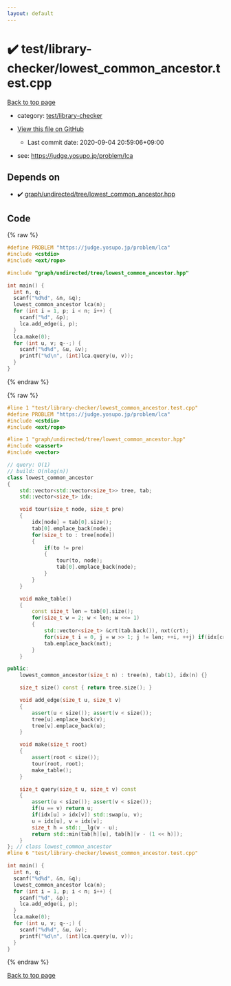 ```yaml
---
layout: default
---
```


<!-- mathjax config similar to math.stackexchange -->
<script type="text/javascript" async
  src="https://cdnjs.cloudflare.com/ajax/libs/mathjax/2.7.5/MathJax.js?config=TeX-MML-AM_CHTML">
</script>
<script type="text/x-mathjax-config">
  MathJax.Hub.Config({
    TeX: { equationNumbers: { autoNumber: "AMS" }},
    tex2jax: {
      inlineMath: [ ['$','$'] ],
      processEscapes: true
    },
    "HTML-CSS": { matchFontHeight: false },
    displayAlign: "left",
    displayIndent: "2em"
  });
</script>

<script type="text/javascript" src="https://cdnjs.cloudflare.com/ajax/libs/jquery/3.4.1/jquery.min.js"></script>
<script src="https://cdn.jsdelivr.net/npm/jquery-balloon-js@1.1.2/jquery.balloon.min.js" integrity="sha256-ZEYs9VrgAeNuPvs15E39OsyOJaIkXEEt10fzxJ20+2I=" crossorigin="anonymous"></script>
<script type="text/javascript" src="../../../assets/js/copy-button.js"></script>
<link rel="stylesheet" href="../../../assets/css/copy-button.css" />


# :heavy_check_mark: test/library-checker/lowest_common_ancestor.test.cpp

<a href="../../../index.html">Back to top page</a>

* category: <a href="../../../index.html#8a40f8ed03f4cdb6c2fe0a2d4731a143">test/library-checker</a>
* <a href="{{ site.github.repository_url }}/blob/master/test/library-checker/lowest_common_ancestor.test.cpp">View this file on GitHub</a>
    - Last commit date: 2020-09-04 20:59:06+09:00


* see: <a href="https://judge.yosupo.jp/problem/lca">https://judge.yosupo.jp/problem/lca</a>


## Depends on

* :heavy_check_mark: <a href="../../../library/graph/undirected/tree/lowest_common_ancestor.hpp.html">graph/undirected/tree/lowest_common_ancestor.hpp</a>


## Code

<a id="unbundled"></a>
{% raw %}
```cpp
#define PROBLEM "https://judge.yosupo.jp/problem/lca"
#include <cstdio>
#include <ext/rope>

#include "graph/undirected/tree/lowest_common_ancestor.hpp"

int main() {
  int n, q;
  scanf("%d%d", &n, &q);
  lowest_common_ancestor lca(n);
  for (int i = 1, p; i < n; i++) {
    scanf("%d", &p);
    lca.add_edge(i, p);
  }
  lca.make(0);
  for (int u, v; q--;) {
    scanf("%d%d", &u, &v);
    printf("%d\n", (int)lca.query(u, v));
  }
}

```
{% endraw %}

<a id="bundled"></a>
{% raw %}
```cpp
#line 1 "test/library-checker/lowest_common_ancestor.test.cpp"
#define PROBLEM "https://judge.yosupo.jp/problem/lca"
#include <cstdio>
#include <ext/rope>

#line 1 "graph/undirected/tree/lowest_common_ancestor.hpp"
#include <cassert>
#include <vector>

// query: O(1)
// build: O(nlog(n))
class lowest_common_ancestor
{
    std::vector<std::vector<size_t>> tree, tab;
    std::vector<size_t> idx;

    void tour(size_t node, size_t pre)
    {
        idx[node] = tab[0].size();
        tab[0].emplace_back(node);
        for(size_t to : tree[node])
        {
            if(to != pre)
            {
                tour(to, node);
                tab[0].emplace_back(node);
            }
        }
    }

    void make_table()
    {
        const size_t len = tab[0].size();
        for(size_t w = 2; w < len; w <<= 1)
        {
            std::vector<size_t> &crt(tab.back()), nxt(crt);
            for(size_t i = 0, j = w >> 1; j != len; ++i, ++j) if(idx[crt[i]] > idx[crt[j]]) nxt[i] = crt[j];
            tab.emplace_back(nxt);
        }
    }

public:
    lowest_common_ancestor(size_t n) : tree(n), tab(1), idx(n) {}

    size_t size() const { return tree.size(); }

    void add_edge(size_t u, size_t v)
    {
        assert(u < size()); assert(v < size());
        tree[u].emplace_back(v);
        tree[v].emplace_back(u);
    }

    void make(size_t root)
    {
        assert(root < size());
        tour(root, root);
        make_table();
    }

    size_t query(size_t u, size_t v) const
    {
        assert(u < size()); assert(v < size());
        if(u == v) return u;
        if(idx[u] > idx[v]) std::swap(u, v);
        u = idx[u], v = idx[v];
        size_t h = std::__lg(v - u);
        return std::min(tab[h][u], tab[h][v - (1 << h)]);
    }
}; // class lowest_common_ancestor
#line 6 "test/library-checker/lowest_common_ancestor.test.cpp"

int main() {
  int n, q;
  scanf("%d%d", &n, &q);
  lowest_common_ancestor lca(n);
  for (int i = 1, p; i < n; i++) {
    scanf("%d", &p);
    lca.add_edge(i, p);
  }
  lca.make(0);
  for (int u, v; q--;) {
    scanf("%d%d", &u, &v);
    printf("%d\n", (int)lca.query(u, v));
  }
}

```
{% endraw %}

<a href="../../../index.html">Back to top page</a>

